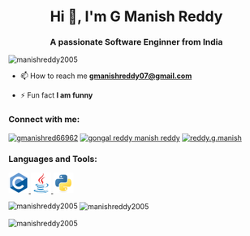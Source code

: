 <h1 align="center">Hi 👋, I'm G Manish Reddy</h1>
<h3 align="center">A passionate Software Enginner from India</h3>

<p align="left"> <img src="https://komarev.com/ghpvc/?username=manishreddy2005&label=Profile%20views&color=0e75b6&style=flat" alt="manishreddy2005" /> </p>

- 📫 How to reach me **gmanishreddy07@gmail.com**

- ⚡ Fun fact **I am funny**

<h3 align="left">Connect with me:</h3>
<p align="left">
<a href="https://twitter.com/gmanishred66962" target="blank"><img align="center" src="https://raw.githubusercontent.com/rahuldkjain/github-profile-readme-generator/master/src/images/icons/Social/twitter.svg" alt="gmanishred66962" height="30" width="40" /></a>
<a href="https://linkedin.com/in/gongal reddy manish reddy" target="blank"><img align="center" src="https://raw.githubusercontent.com/rahuldkjain/github-profile-readme-generator/master/src/images/icons/Social/linked-in-alt.svg" alt="gongal reddy manish reddy" height="30" width="40" /></a>
<a href="https://instagram.com/reddy.g.manish" target="blank"><img align="center" src="https://raw.githubusercontent.com/rahuldkjain/github-profile-readme-generator/master/src/images/icons/Social/instagram.svg" alt="reddy.g.manish" height="30" width="40" /></a>
</p>

<h3 align="left">Languages and Tools:</h3>
<p align="left"> <a href="https://www.cprogramming.com/" target="_blank" rel="noreferrer"> <img src="https://raw.githubusercontent.com/devicons/devicon/master/icons/c/c-original.svg" alt="c" width="40" height="40"/> </a> <a href="https://www.java.com" target="_blank" rel="noreferrer"> <img src="https://raw.githubusercontent.com/devicons/devicon/master/icons/java/java-original.svg" alt="java" width="40" height="40"/> </a> <a href="https://www.python.org" target="_blank" rel="noreferrer"> <img src="https://raw.githubusercontent.com/devicons/devicon/master/icons/python/python-original.svg" alt="python" width="40" height="40"/> </a> </p>

<p><img align="left" src="https://github-readme-stats.vercel.app/api/top-langs?username=manishreddy2005&show_icons=true&locale=en&layout=compact" alt="manishreddy2005" /></p>

<p>&nbsp;<img align="center" src="https://github-readme-stats.vercel.app/api?username=manishreddy2005&show_icons=true&locale=en" alt="manishreddy2005" /></p>

<p><img align="center" src="https://github-readme-streak-stats.herokuapp.com/?user=manishreddy2005&" alt="manishreddy2005" /></p>
